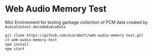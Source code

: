 # Web Audio Memory Test

Mini Environment for testing garbage collection of PCM data created by `AudioContext.decodeAudioData`

```bash
git clone https://github.com/acarabott/web-audio-memory-test.git
cd web-audio-memory-test
npm install
npm start
```
